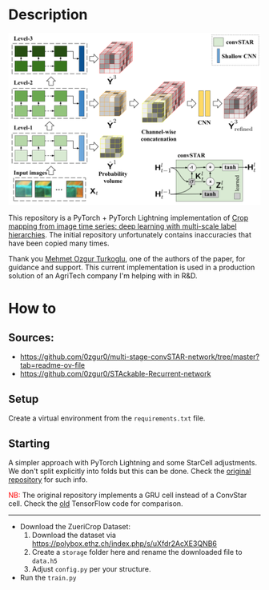 # Description
<img src="https://github.com/sbatururimi/convStar/blob/master/Model%20Drawing.png">

This repository is a PyTorch + PyTorch Lightning implementation of [Crop mapping from image time series: deep learning with multi-scale label hierarchies](https://arxiv.org/pdf/2102.08820). The initial repository unfortunately contains inaccuracies that have been copied many times.

Thank you [Mehmet Ozgur Turkoglu](https://github.com/0zgur0), one of the authors of the paper, for guidance and support.
This current implementation is used in a production solution of an AgriTech company I'm helping with in R&D.

# How to
## Sources:
* https://github.com/0zgur0/multi-stage-convSTAR-network/tree/master?tab=readme-ov-file
* https://github.com/0zgur0/STAckable-Recurrent-network

## Setup
Create a virtual environment from the `requirements.txt` file.

## Starting
A simpler approach with PyTorch Lightning and some StarCell adjustments. We don't split explicitly into folds but this can be done. Check the [original repository](https://github.com/0zgur0/multi-stage-convSTAR-network/tree/master?tab=readme-ov-file) for such info.

<span style="color: red;">NB:</span> The original repository implements a GRU cell instead of a ConvStar cell. Check the [old](https://github.com/0zgur0/STAckable-Recurrent-network) TensorFlow code for comparison.

---
- Download the ZueriCrop Dataset:
    1) Download the dataset via https://polybox.ethz.ch/index.php/s/uXfdr2AcXE3QNB6
    2) Create a `storage` folder here and rename the downloaded file to `data.h5`
    3) Adjust `config.py` per your structure.
- Run the `train.py`
